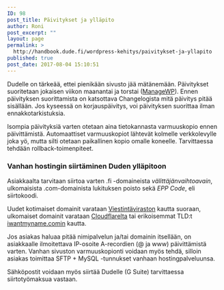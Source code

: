 ```yaml
---
ID: 98
post_title: Päivitykset ja ylläpito
author: Roni
post_excerpt: ""
layout: page
permalink: >
  http://handbook.dude.fi/wordpress-kehitys/paivitykset-ja-yllapito
published: true
post_date: 2017-08-04 15:10:51
---
```

Dudelle on tärkeää, ettei pienikään sivusto jää mätänemään. Päivitykset suoritetaan jokaisen viikon maanantai ja torstai (<a href="https://managewp.com/">ManageWP</a>). Ennen päivityksen suorittamista on katsottava Changelogista mitä päivitys pitää sisällään. Jos kyseessä on korjauspäivitys, voi päivityksen suorittaa ilman ennakkotarkistuksia.

Isompia päivityksiä varten otetaan aina tietokannasta varmuuskopio ennen päivittämistä. Automaattiset varmuuskopiot lähtevät kolmelle verkkolevylle joka yö, mutta silti otetaan paikallinen kopio omalle koneelle. Tarvittaessa tehdään rollback-toimenpiteet.

<h3>Vanhan hostingin siirtäminen Duden ylläpitoon</h3>

Asiakkaalta tarvitaan siirtoa varten .fi -domaineista <i>välittäjänvaihtoavain</i>, ulkomaisista .com-domainista lukituksen poisto sekä <i>EPP Code</i>, eli siirtokoodi.

Uudet kotimaiset domainit varataan <a href="https://registry.domain.fi">Viestintäviraston</a> kautta suoraan, ulkomaiset domainit varataan <a href="https://www.cloudflare.com">Cloudflarelta</a> tai erikoisemmat TLD:t <a href="https://iwantmyname.com/">iwantmyname.comin</a> kautta.

Jos asiakas haluaa pitää nimipalvelun ja/tai domainin itsellään, on asiakkaalle ilmoitettava IP-osoite A-recordien (@ ja www) päivittämistä varten. Vanhan sivuston varmuuskopionti voidaan myös tehdä, silloin asiakas toimittaa SFTP + MySQL -tunnukset vanhaan hostingpalveluunsa.

Sähköpostit voidaan myös siirtää Dudelle (G Suite) tarvittaessa siirtotyömaksua vastaan.